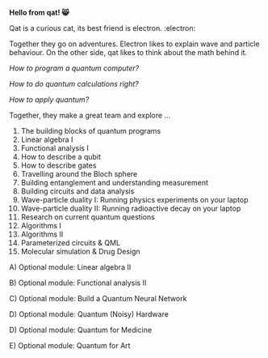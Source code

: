 **Hello from qat! 😸**

Qat is a curious cat, its best friend is electron. :electron:

Together they go on adventures. Electron likes to explain wave and particle behaviour. On the other side, qat likes to think about the math behind it.

*How to program a quantum computer?*

*How to do quantum calculations right?*

*How to apply quantum?*

Together, they make a great team and explore  ...


1) The building blocks of quantum programs
2) Linear algebra I
3) Functional analysis I
4) How to describe a qubit
5) How to describe gates
6) Travelling around the Bloch sphere
7) Building entanglement and understanding measurement
8) Building circuits and data analysis
9) Wave-particle duality I: Running physics experiments on your laptop
10) Wave-particle duality II: Running radioactive decay on your laptop
11) Research on current quantum questions
12) Algorithms I
13) Algorithms II
14) Parameterized circuits & QML
15) Molecular simulation & Drug Design



A) Optional module: Linear algebra II

B) Optional module: Functional analysis II

C) Optional module: Build a Quantum Neural Network

D) Optional module: Quantum (Noisy) Hardware

D) Optional module: Quantum for Medicine

E) Optional module: Quantum for Art

